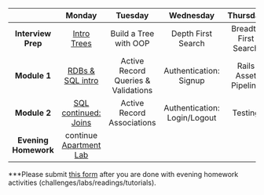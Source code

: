 |  | Monday | Tuesday | Wednesday | Thursday | Friday |
| :----------: | :----------: | :----------: | :----------: | :----------: | :----------: |
| **Interview Prep** | [Intro Trees](https://github.com/sf-wdi-19-20/modules/tree/master/w7_d1_0_intro_trees) | Build a Tree with OOP | Depth First Search | Breadth First Search |  |
| **Module 1** | [RDBs &  SQL intro](https://github.com/sf-wdi-19-20/modules/tree/master/w7_d1_1_SQL_intro) | Active Record Queries & Validations | Authentication: Signup | Rails Asset Pipeline | Review |
| **Module 2** | [SQL continued: Joins](https://github.com/sf-wdi-19-20/modules/tree/master/w7_d1_2_sql_continued) | Active Record Associations | Authentication: Login/Logout | Testing |  |
| **Evening Homework** | continue [Apartment Lab]() |  |  |  |
		

***Please submit [this form](https://docs.google.com/a/generalassemb.ly/forms/d/1zSklHtCYKg_NhkLdjlQaCXFrHJQ4Io266cKUs9_Dg8I/viewform) after you are done with evening homework activities (challenges/labs/readings/tutorials).